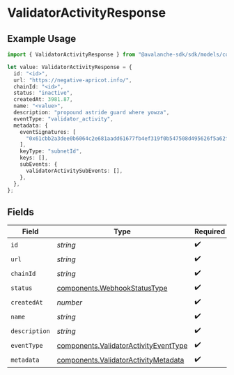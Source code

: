 # ValidatorActivityResponse

## Example Usage

```typescript
import { ValidatorActivityResponse } from "@avalanche-sdk/sdk/models/components";

let value: ValidatorActivityResponse = {
  id: "<id>",
  url: "https://negative-apricot.info/",
  chainId: "<id>",
  status: "inactive",
  createdAt: 3981.87,
  name: "<value>",
  description: "propound astride guard where yowza",
  eventType: "validator_activity",
  metadata: {
    eventSignatures: [
      "0x61cbb2a3dee0b6064c2e681aadd61677fb4ef319f0b547508d495626f5a62f64",
    ],
    keyType: "subnetId",
    keys: [],
    subEvents: {
      validatorActivitySubEvents: [],
    },
  },
};
```

## Fields

| Field                                                                                          | Type                                                                                           | Required                                                                                       | Description                                                                                    |
| ---------------------------------------------------------------------------------------------- | ---------------------------------------------------------------------------------------------- | ---------------------------------------------------------------------------------------------- | ---------------------------------------------------------------------------------------------- |
| `id`                                                                                           | *string*                                                                                       | :heavy_check_mark:                                                                             | N/A                                                                                            |
| `url`                                                                                          | *string*                                                                                       | :heavy_check_mark:                                                                             | N/A                                                                                            |
| `chainId`                                                                                      | *string*                                                                                       | :heavy_check_mark:                                                                             | N/A                                                                                            |
| `status`                                                                                       | [components.WebhookStatusType](../../models/components/webhookstatustype.md)                   | :heavy_check_mark:                                                                             | N/A                                                                                            |
| `createdAt`                                                                                    | *number*                                                                                       | :heavy_check_mark:                                                                             | N/A                                                                                            |
| `name`                                                                                         | *string*                                                                                       | :heavy_check_mark:                                                                             | N/A                                                                                            |
| `description`                                                                                  | *string*                                                                                       | :heavy_check_mark:                                                                             | N/A                                                                                            |
| `eventType`                                                                                    | [components.ValidatorActivityEventType](../../models/components/validatoractivityeventtype.md) | :heavy_check_mark:                                                                             | N/A                                                                                            |
| `metadata`                                                                                     | [components.ValidatorActivityMetadata](../../models/components/validatoractivitymetadata.md)   | :heavy_check_mark:                                                                             | N/A                                                                                            |
